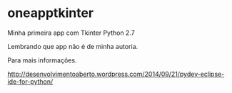 oneapptkinter
=============

Minha primeira app com Tkinter Python 2.7


Lembrando que app não é de minha autoria.

Para mais informações.

http://desenvolvimentoaberto.wordpress.com/2014/09/21/pydev-eclipse-ide-for-python/